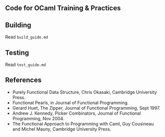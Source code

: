 ## Code for OCaml Training & Practices

## Building

Read `build_guide.md`

## Testing

Read `test_guide.md`

## References

* Purely Functional Data Structure, Chris Okasaki, Cambridge University Press.
* Functional Pearls, in Journal of Functional Programming.
* Gerard Huet, The Zipper, Journal of Functional Programming, Sept 1997.
* Andrew J. Kennedy, Picker Combinators, Journal of Functional Programming, Nov 2004.
* The Functional Approach to Programming with Caml, Guy Cousineau and Michel Mauny, Cambridge University Press.

